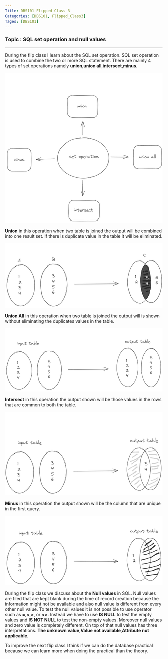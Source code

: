 ```yaml
---
Title: DBS101 Flipped Class 3
Categories: [DBS101, Flipped_Class3]
Tages: [DBS101]
---
```


### Topic : SQL set operation and null values
---
During the flip class I learn about the SQL set operation. SQL set operation is used to combine the two or more SQL statement. There are mainly 4 types of set operations namely **union**,**union all**,**intersect**,**minus**.

![alt text](sqlset.png)

**Union** in this operation when two table is joined the output will be combined into one result set. If there is duplicate value in the table it will be eliminated.

![alt text](union.png)

**Union All** in this operation when two table is joined the output will is shown without eliminating the duplicates values in the table.

![alt text](unionall.png)

**Intersect** in this operation the output shown will be those values in the rows that are common to both the table.

![alt text](intersect.png)

**Minus** in this operation the output shown will be the column that are unique in the first query.

![alt text](minus.png)

During the flip class we discuss about the **Null values** in SQL. Null values are filed that are kept blank during the time of record creation because the information might not be available and also null value is different from every other null value. To test the null values it is not possible to use operator such as **=**,**<**,**>**, or **<>**. Instead we have to use **IS NULL** to test the empty values and **IS NOT NULL** to test the non-empty values. Moreover null values and zero value is completely different. On top of that null values has three interpretations. **The unknown value**,**Value not available**,**Attribute not applicable**.

To improve the next flip class I think if we can do the database practical because we can learn more when doing the practical than the theory.
